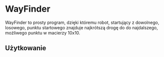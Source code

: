 # WayFinder

WayFinder to prosty program, dzięki któremu robot, startujący z dowolnego, losowego, punktu startowego znajduje najkrótszą drogę do do najdalszego, możliwego punktu w macierzy 10x10.

## Użytkowanie

